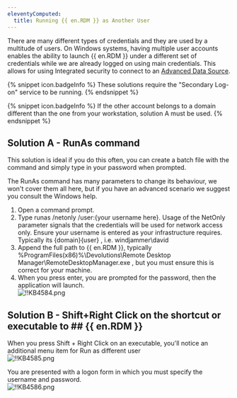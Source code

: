 ```yaml
---
eleventyComputed:
  title: Running {{ en.RDM }} as Another User
---
```

There are many different types of credentials and they are used by a multitude of users. On Windows systems, having multiple user accounts enables the ability to launch {{ en.RDM }} under a different set of credentials while we are already logged on using main credentials. This allows for using Integrated security to connect to an [Advanced Data Source](https://helprdm.devolutions.net/datasources_advanced.html).

{% snippet icon.badgeInfo %}
These solutions require the "Secondary Log-on" service to be running.
{% endsnippet %}

{% snippet icon.badgeInfo %}
If the other account belongs to a domain different than the one from your workstation, solution A must be used.
{% endsnippet %}

## Solution A - RunAs command

This solution is ideal if you do this often, you can create a batch file with the command and simply type in your password when prompted.  

The RunAs command has many parameters to change its behaviour, we won't cover them all here, but if you have an advanced scenario we suggest you consult the Windows help.

1. Open a command prompt.
1. Type runas /netonly /user:{your username here}. Usage of the NetOnly parameter signals that the credentials will be used for network access only. Ensure your username is entered as your infrastructure requires. Typically its {domain}\{user} , i.e. windjammer\david  
1. Append the full path to {{ en.RDM }}, typically %ProgramFiles(x86)%\Devolutions\Remote Desktop Manager\RemoteDesktopManager.exe , but you must ensure this is correct for your machine.  
1. When you press enter, you are prompted for the password, then the application will launch.  
![!!KB4584.png](/img/en/kb/KB4584.png)

## Solution B - Shift+Right Click on the shortcut or executable to ## {{ en.RDM }}

When you press Shift + Right Click on an executable, you'll notice an additional menu item for Run as different user  
![!!KB4585.png](/img/en/kb/KB4585.png)  

You are presented with a logon form in which you must specify the username and password.  
![!!KB4586.png](/img/en/kb/KB4586.png)
